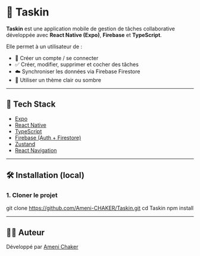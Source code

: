 # 📱 Taskin

**Taskin** est une application mobile de gestion de tâches collaborative développée avec **React Native (Expo)**, **Firebase** et **TypeScript**.

Elle permet à un utilisateur de :
- 🔐 Créer un compte / se connecter
- ✅ Créer, modifier, supprimer et cocher des tâches
- ☁️ Synchroniser les données via Firebase Firestore
- 🎨 Utiliser un thème clair ou sombre

---

## 🚀 Tech Stack

- [Expo](https://expo.dev/)
- [React Native](https://reactnative.dev/)
- [TypeScript](https://www.typescriptlang.org/)
- [Firebase (Auth + Firestore)](https://firebase.google.com/)
- [Zustand](https://github.com/pmndrs/zustand)
- [React Navigation](https://reactnavigation.org/)

---

## 🛠️ Installation (local)

### 1. Cloner le projet

git clone https://github.com/Ameni-CHAKER/Taskin.git
cd Taskin
npm install

---

## 🙋‍♂️ Auteur

Développé par [Ameni Chaker](https://github.com/Ameni-CHAKER)